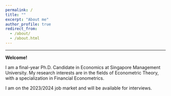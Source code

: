 ```yaml
---
permalink: /
title: ""
excerpt: "About me"
author_profile: true
redirect_from: 
  - /about/
  - /about.html
---
```

 <!-- 
 > <span style="font-family:cursive; font-style: normal;  font-size: 14">Mathématique est l’art de donner le même nom à des choses différentes. </span>
 >
 > <span style="font-family:cursive; font-size: 14"> <cite> Henri Poincaré </cite> </span> 
 -->


<!--## Facts

 Tech products lover. 

Certified Apple Teacher (in iPad, Mac, and Swift programming).

<img src="{{site.url}}/images/AppleTeacher_black.png" width="120px" /><img src="{{site.url}}/images/AppleTeacherSwiftPlaygrounds_black.png" width="120px" />

Expert in kindergarten level mathematics. 

~~Noob~~ DotA2 player.   

Co-founder of SMU SoE PhD [board game club](https://lqyjasonlee.github.io/boardgame/).  
(email [me](mailto:qyli.2019@phdecons.smu.edu.sg) if you want to join us)  -->

<!-- Social Vegan, I avoid meet. -->

---

**Welcome!**

I am a final-year Ph.D. Candidate in Economics at Singapore Management University. My research interests are in the fields of Econometric Theory, with a specialization in Financial Econometrics.

I am on the 2023/2024 job market and will be available for interviews.
